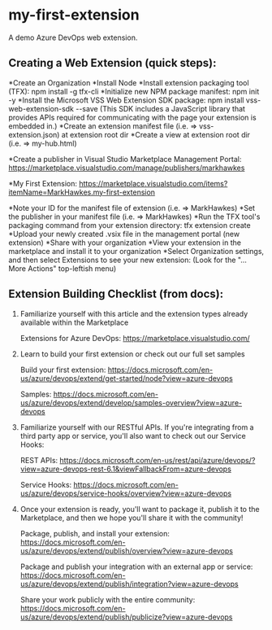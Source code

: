 # my-first-extension
A demo Azure DevOps web extension.


Creating a Web Extension (quick steps):
---------------------------------------
*Create an Organization
*Install Node
*Install extension packaging tool (TFX):
   npm install -g tfx-cli
*Initialize new NPM package manifest:
   npm init -y
*Install the Microsoft VSS Web Extension SDK package:
   npm install vss-web-extension-sdk --save
   (This SDK includes a JavaScript library that provides APIs required for communicating with the page your extension is embedded in.)
*Create an extension manifest file (i.e. => vss-extension.json) at extension root dir
*Create a view at extension root dir (i.e. => my-hub.html)

*Create a publisher in Visual Studio Marketplace Management Portal:
   https://marketplace.visualstudio.com/manage/publishers/markhawkes
   
*My First Extension:
   https://marketplace.visualstudio.com/items?itemName=MarkHawkes.my-first-extension
   
*Note your ID for the manifest file of extension (i.e. => MarkHawkes)
*Set the publisher in your manifest file (i.e. => MarkHawkes)
*Run the TFX tool's packaging command from your extension directory:
   tfx extension create
*Upload your newly created .vsix file in the management portal (new extension)
*Share with your organization
*View your extension in the marketplace and install it to your organization
*Select Organization settings, and then select Extensions to see your new extension:
   (Look for the "... More Actions" top-leftish menu)
   
   
Extension Building Checklist (from docs):
-----------------------------------------
1. Familiarize yourself with this article and the extension types already available within the Marketplace
    
    Extensions for Azure DevOps:
    https://marketplace.visualstudio.com/
    
2. Learn to build your first extension or check out our full set samples
    
    Build your first extension:
    https://docs.microsoft.com/en-us/azure/devops/extend/get-started/node?view=azure-devops
    
    Samples:
    https://docs.microsoft.com/en-us/azure/devops/extend/develop/samples-overview?view=azure-devops
    
3. Familiarize yourself with our RESTful APIs. If you're integrating from a third party app or service, you'll also want to check out our Service Hooks:
    
    REST APIs:
    https://docs.microsoft.com/en-us/rest/api/azure/devops/?view=azure-devops-rest-6.1&viewFallbackFrom=azure-devops
    
    Service Hooks:
    https://docs.microsoft.com/en-us/azure/devops/service-hooks/overview?view=azure-devops

4. Once your extension is ready, you'll want to package it, publish it to the Marketplace, and then we hope you'll share it with the community!
    
    Package, publish, and install your extension:
    https://docs.microsoft.com/en-us/azure/devops/extend/publish/overview?view=azure-devops    
        
    Package and publish your integration with an external app or service:
    https://docs.microsoft.com/en-us/azure/devops/extend/publish/integration?view=azure-devops    
        
    Share your work publicly with the entire community:
    https://docs.microsoft.com/en-us/azure/devops/extend/publish/publicize?view=azure-devops
 
 
